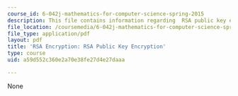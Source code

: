 ```yaml
---
course_id: 6-042j-mathematics-for-computer-science-spring-2015
description: This file contains information regarding  RSA public key encryption.
file_location: /coursemedia/6-042j-mathematics-for-computer-science-spring-2015/a59d552c360e2a70e38fe27d4e27daaa_MIT6_042JS15_RSA_Encytion.pdf
file_type: application/pdf
layout: pdf
title: 'RSA Encryption: RSA Public Key Encryption'
type: course
uid: a59d552c360e2a70e38fe27d4e27daaa

---
```

None